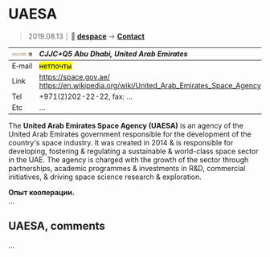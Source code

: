 # UAESA
> 2019.08.13 ┊ **🚀 [despace](index.md)** → **[Contact](contact.md)**

|[![](f/contact/u/uaesa_logo1_thumb.jpg)](f/contact/u/uaesa_logo1.png)|*CJJC+Q5 Abu Dhabi, United Arab Emirates*|
|:--|:--|
|E‑mail| <mark>нетпочты</mark> |
|Link| <https://space.gov.ae/><br> <https://en.wikipedia.org/wiki/United_Arab_Emirates_Space_Agency>  |
|Tel| +971(2)202-22-22, fax: … |
|Etc| … |

The **United Arab Emirates Space Agency (UAESA)** is an agency of the United Arab Emirates government responsible for the development of the country's space industry. It was created in 2014 & is responsible for developing, fostering & regulating a sustainable & world-class space sector in the UAE. The agency is charged with the growth of the sector through partnerships, academic programmes & investments in R&D, commercial initiatives, & driving space science research & exploration.

**Опыт кооперации.**  
…


<p style="page-break-after:always"> </p>

## UAESA, comments

…

